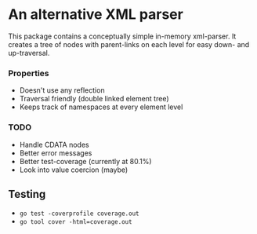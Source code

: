 # An alternative XML parser
This package contains a conceptually simple in-memory xml-parser. It creates
a tree of nodes with parent-links on each level for easy down- and up-traversal.

### Properties
* Doesn't use any reflection
* Traversal friendly (double linked element tree)
* Keeps track of namespaces at every element level

### TODO
* Handle CDATA nodes
* Better error messages
* Better test-coverage (currently at 80.1%)
* Look into value coercion (maybe)

## Testing
 - `go test -coverprofile coverage.out`
 - `go tool cover -html=coverage.out`
